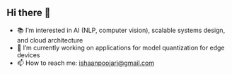 ## Hi there 👋

- 📚 I’m interested in AI (NLP, computer vision), scalable systems design, and cloud architecture
- 🔭 I’m currently working on applications for model quantization for edge devices
- 📫 How to reach me: ishaanpoojari@gmail.com
<!--
**IshaanPoojari2294/IshaanPoojari2294** is a ✨ _special_ ✨ repository because its `README.md` (this file) appears on your GitHub profile.

Here are some ideas to get you started:

- 🔭 I’m currently working on ...
- 🌱 I’m currently learning ...
- 👯 I’m looking to collaborate on ...
- 🤔 I’m looking for help with ...
- 💬 Ask me about ...
- 📫 How to reach me: ...
- 😄 Pronouns: ...
- ⚡ Fun fact: ...
-->
